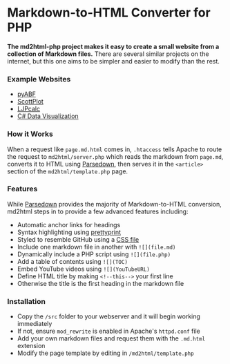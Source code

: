 # Markdown-to-HTML Converter for PHP

**The md2html-php project makes it easy to create a small website from a collection of Markdown files.** There are several similar projects on the internet, but this one aims to be simpler and easier to modify than the rest.

### Example Websites
* [pyABF](https://swharden.com/pyabf)
* [ScottPlot](https://swharden.com/scottplot)
* [LJPcalc](https://swharden.com/LJPcalc/)
* [C# Data Visualization](http://swharden.com/CsharpDataVis/)

### How it Works

When a request like `page.md.html` comes in, `.htaccess` tells Apache to route the request to `md2html/server.php` which reads the markdown from `page.md`, converts it to HTML using [Parsedown](https://github.com/erusev/parsedown), then serves it in the `<article>` section of the `md2html/template.php` page.

### Features

While [Parsedown](https://github.com/erusev/parsedown) provides the majority of Markdown-to-HTML conversion, md2html steps in to provide a few advanced features including:

* Automatic anchor links for headings
* Syntax highlighting using [prettyprint](https://github.com/google/code-prettify)
* Styled to resemble GitHub using a [CSS file](templates/style.css)
* Include one markdown file in another with `![](file.md)`
* Dynamically include a PHP script using `![](file.php)`
* Add a table of contents using `![](TOC)`
* Embed YouTube videos using `![](YouTubeURL)`
* Define HTML title by making `<!--this-->` your first line
* Otherwise the title is the first heading in the markdown file

### Installation

* Copy the `/src` folder to your webserver and it will begin working immediately
* If not, ensure `mod_rewrite` is enabled in Apache's `httpd.conf` file
* Add your own markdown files and request them with the `.md.html` extension
* Modify the page template by editing in `/md2html/template.php`

